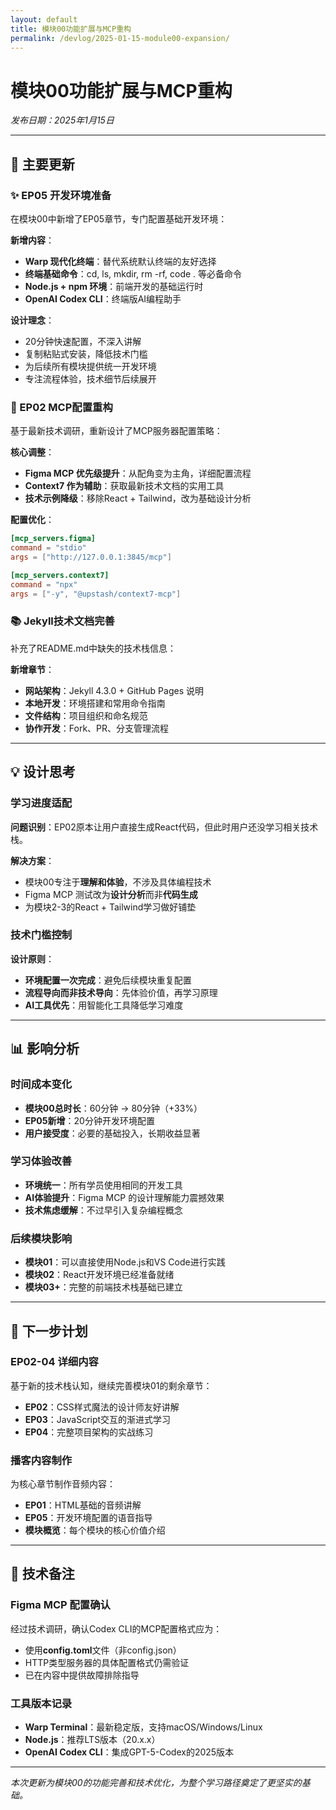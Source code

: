 ```yaml
---
layout: default
title: 模块00功能扩展与MCP重构
permalink: /devlog/2025-01-15-module00-expansion/
---
```


# 模块00功能扩展与MCP重构

*发布日期：2025年1月15日*

---

## 🚀 主要更新

### ✨ EP05 开发环境准备
在模块00中新增了EP05章节，专门配置基础开发环境：

**新增内容**：
- **Warp 现代化终端**：替代系统默认终端的友好选择
- **终端基础命令**：cd, ls, mkdir, rm -rf, code . 等必备命令
- **Node.js + npm 环境**：前端开发的基础运行时
- **OpenAI Codex CLI**：终端版AI编程助手

**设计理念**：
- 20分钟快速配置，不深入讲解
- 复制粘贴式安装，降低技术门槛
- 为后续所有模块提供统一开发环境
- 专注流程体验，技术细节后续展开

### 🔧 EP02 MCP配置重构
基于最新技术调研，重新设计了MCP服务器配置策略：

**核心调整**：
- **Figma MCP 优先级提升**：从配角变为主角，详细配置流程
- **Context7 作为辅助**：获取最新技术文档的实用工具
- **技术示例降级**：移除React + Tailwind，改为基础设计分析

**配置优化**：
```toml
[mcp_servers.figma]
command = "stdio"
args = ["http://127.0.0.1:3845/mcp"]

[mcp_servers.context7]
command = "npx"
args = ["-y", "@upstash/context7-mcp"]
```

### 📚 Jekyll技术文档完善
补充了README.md中缺失的技术栈信息：

**新增章节**：
- **网站架构**：Jekyll 4.3.0 + GitHub Pages 说明
- **本地开发**：环境搭建和常用命令指南
- **文件结构**：项目组织和命名规范
- **协作开发**：Fork、PR、分支管理流程

---

## 💡 设计思考

### 学习进度适配
**问题识别**：EP02原本让用户直接生成React代码，但此时用户还没学习相关技术栈。

**解决方案**：
- 模块00专注于**理解和体验**，不涉及具体编程技术
- Figma MCP 测试改为**设计分析**而非**代码生成**
- 为模块2-3的React + Tailwind学习做好铺垫

### 技术门槛控制
**设计原则**：
- **环境配置一次完成**：避免后续模块重复配置
- **流程导向而非技术导向**：先体验价值，再学习原理
- **AI工具优先**：用智能化工具降低学习难度

---

## 📊 影响分析

### 时间成本变化
- **模块00总时长**：60分钟 → 80分钟（+33%）
- **EP05新增**：20分钟开发环境配置
- **用户接受度**：必要的基础投入，长期收益显著

### 学习体验改善
- **环境统一**：所有学员使用相同的开发工具
- **AI体验提升**：Figma MCP 的设计理解能力震撼效果
- **技术焦虑缓解**：不过早引入复杂编程概念

### 后续模块影响
- **模块01**：可以直接使用Node.js和VS Code进行实践
- **模块02**：React开发环境已经准备就绪
- **模块03+**：完整的前端技术栈基础已建立

---

## 🔮 下一步计划

### EP02-04 详细内容
基于新的技术栈认知，继续完善模块01的剩余章节：
- **EP02**：CSS样式魔法的设计师友好讲解
- **EP03**：JavaScript交互的渐进式学习
- **EP04**：完整项目架构的实战练习

### 播客内容制作
为核心章节制作音频内容：
- **EP01**：HTML基础的音频讲解
- **EP05**：开发环境配置的语音指导
- **模块概览**：每个模块的核心价值介绍

---

## 📝 技术备注

### Figma MCP 配置确认
经过技术调研，确认Codex CLI的MCP配置格式应为：
- 使用**config.toml**文件（非config.json）
- HTTP类型服务器的具体配置格式仍需验证
- 已在内容中提供故障排除指导

### 工具版本记录
- **Warp Terminal**：最新稳定版，支持macOS/Windows/Linux
- **Node.js**：推荐LTS版本（20.x.x）
- **OpenAI Codex CLI**：集成GPT-5-Codex的2025版本

---

*本次更新为模块00的功能完善和技术优化，为整个学习路径奠定了更坚实的基础。*